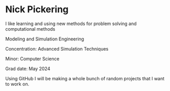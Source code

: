 # Nick Pickering

I like learning and using new methods for problem solving and computational methods

Modeling and Simulation Engineering

Concentration: Advanced Simulation Techniques

Minor: Computer Science

Grad date: May 2024

Using GitHub I will be making a whole bunch of random projects that I want to work on.
